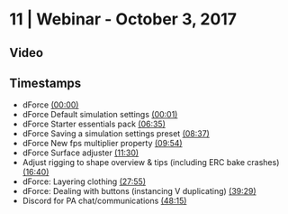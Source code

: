 # 11 | Webinar - October 3, 2017
## Video
<div class="responsive-container"><div id="player"></div></div>
<script>
      var tag = document.createElement('script');
      tag.src = "https://www.youtube.com/iframe_api";
      var firstScriptTag = document.getElementsByTagName('script')[0];
      firstScriptTag.parentNode.insertBefore(tag, firstScriptTag);
      var player;
      function onYouTubeIframeAPIReady() {
        player = new YT.Player('player', {
          videoId: 'PlqBJV4LJ0Q',
        });
      }
    
    function setCurrentTime(slideNum) {
    var object = [0, 1, 395, 517, 594, 690, 1000, 1675, 2369, 2895]
    player.seekTo(object[slideNum]);
  }
</script>
    
## Timestamps
* dForce <a href="javascript:void(0);" onclick="setCurrentTime(0)">(00:00)</a>
* dForce Default simulation settings <a href="javascript:void(0);" onclick="setCurrentTime(1)">(00:01)</a>
* dForce Starter essentials pack <a href="javascript:void(0);" onclick="setCurrentTime(2)">(06:35)</a>
* dForce Saving a simulation settings preset <a href="javascript:void(0);" onclick="setCurrentTime(3)">(08:37)</a>
* dForce New fps multiplier property <a href="javascript:void(0);" onclick="setCurrentTime(4)">(09:54)</a>
* dForce Surface adjuster <a href="javascript:void(0);" onclick="setCurrentTime(5)">(11:30)</a>
* Adjust rigging to shape overview & tips (including ERC bake crashes) <a href="javascript:void(0);" onclick="setCurrentTime(6)">(16:40)</a>
* dForce: Layering clothing <a href="javascript:void(0);" onclick="setCurrentTime(7)">(27:55)</a>
* dForce: Dealing with buttons (instancing V duplicating) <a href="javascript:void(0);" onclick="setCurrentTime(8)">(39:29)</a>
* Discord for PA chat/communications <a href="javascript:void(0);" onclick="setCurrentTime(9)">(48:15)</a>
